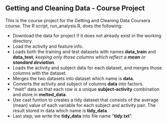## Getting and Cleaning Data - Course Project
This is the course project for the Getting and Cleaning Data Coursera course. The R script, run_analysis.R, does the following:
- Download the data for project if it does not already exist in the working directory.
- Load the activity and feature info. 
- Loads both the training and test datasets with names **data_train** and **data_test**, *keeping only those columns which reflect a **mean** or **standard deviation***.
- Loads the activity and subject data for each dataset, and merges those columns with the dataset.
- Merges the two datasets into dataset which name is **data**.
- Converts the activity and subject of columns **data** into factors.
- "melt" data so that each row is a unique **subject-activity** combination and store in **melted_data**.
- Use cast funtion to creates a tidy dataset that consists of the average (mean) value of each variable for each subject and activity pair. The result stored in data which name is **tidy_data**. 
- Last step, we write the **tidy_data** into file name "**tidy.txt**".
